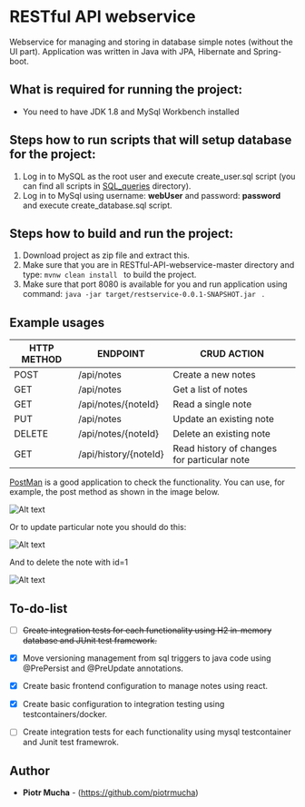 # RESTful API webservice 
Webservice for managing and storing in database simple notes (without the UI part). Application was written in Java with JPA, Hibernate and Spring-boot.
##  What is required for running the project:
- You need to have JDK 1.8 and MySql Workbench installed
## Steps how to run scripts that will setup database for the project:
1) Log in to MySQL as the root user and execute create_user.sql script (you can find all scripts in [SQL_queries](SQL_queries/) directory).
2) Log in to MySql using username: **webUser** and password: **password** and execute create_database.sql script.
## 	Steps how to build and run the project:
1) Download project as zip file and extract this.
2) Make sure that you are in RESTful-API-webservice-master directory and type: 
       ```
           mvnw clean install 
        ``` to build the project.
3) Make sure that port 8080 is available for you and run application using command: ```
           java -jar target/restservice-0.0.1-SNAPSHOT.jar 
        ``` .
##	Example usages 

|HTTP METHOD|ENDPOINT|CRUD ACTION|
| ---- | ---------- |------------------|
| POST | /api/notes |Create a new notes|
| GET | /api/notes |Get a list of notes|
| GET | /api/notes/{noteId} |Read a single note|
| PUT | /api/notes |Update an existing note|
| DELETE | /api/notes/{noteId} |Delete an existing note|
| GET | /api/history/{noteId} |Read  history of changes for particular note|

[PostMan](https://www.getpostman.com/downloads/) is a good application to check the functionality. You can use, for example, the post method as shown in the image below.


![Alt text](https://i.paste.pics/32255ce8df88b101eac651ce7c749842.png "Example usage")



Or to update particular note you should do this:

![Alt text](https://i.paste.pics/700fa837f7832f9830ae8bf94eb8e0b4.png "Example usage")

And to delete the note with id=1

![Alt text](https://i.paste.pics/3026d67dc6735efea96c8fe9f9ade3f3.png "Example usage")

## To-do-list

 - [ ] <s>Create integration tests for each functionality using H2 in-memory database and JUnit test framework.</s>
 - [X] Move versioning management from sql triggers to java code using @PrePersist and @PreUpdate annotations.
 - [X] Create basic frontend configuration to manage notes using react.
 - [X] Create basic configuration to integration testing using testcontainers/docker.
 - [ ] Create integration tests for each functionality using mysql testcontainer and Junit test framewrok.
 

## Author

* **Piotr Mucha** - (https://github.com/piotrmucha)
